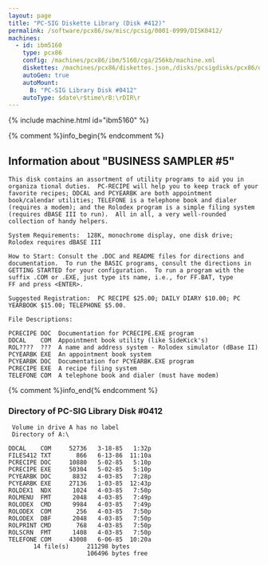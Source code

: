 ```yaml
---
layout: page
title: "PC-SIG Diskette Library (Disk #412)"
permalink: /software/pcx86/sw/misc/pcsig/0001-0999/DISK0412/
machines:
  - id: ibm5160
    type: pcx86
    config: /machines/pcx86/ibm/5160/cga/256kb/machine.xml
    diskettes: /machines/pcx86/diskettes.json,/disks/pcsigdisks/pcx86/diskettes.json
    autoGen: true
    autoMount:
      B: "PC-SIG Library Disk #0412"
    autoType: $date\r$time\rB:\rDIR\r
---
```


{% include machine.html id="ibm5160" %}

{% comment %}info_begin{% endcomment %}

## Information about "BUSINESS SAMPLER #5"

    This disk contains an assortment of utility programs to aid you in
    organiza tional duties.  PC-RECIPE will help you to keep track of your
    favorite recipes; DDCAL and PCYEARBK are both appointment
    book/calendar utilities; TELEFONE is a telephone book and dialer
    (requires a modem); and the Rolodex program is a simple filing system
    (requires dBASE III to run).  All in all, a very well-rounded
    collection of handy helpers.
    
    System Requirements:  128K, monochrome display, one disk drive;
    Rolodex requires dBASE III
    
    How to Start: Consult the .DOC and README files for directions and
    documentation.  To run the BASIC programs, consult the directions in
    GETTING STARTED for your configuration.  To run a program with the
    suffix .COM or .EXE, just type its name, i.e., for FF.BAT, type
    FF and press <ENTER>.
    
    Suggested Registration:  PC RECIPE $25.00; DAILY DIARY $10.00; PC
    YEARBOOK $15.00; TELEPHONE $5.00.
    
    File Descriptions:
    
    PCRECIPE DOC  Documentation for PCRECIPE.EXE program
    DDCAL    COM  Appointment book utility (like SideKick's)
    ROL????  ???  A name and address system - Rolodex simulator (dBase II)
    PCYEARBK EXE  An appointment book system
    PCYEARBK DOC  Documentation for PCYEARBK.EXE program
    PCRECIPE EXE  A recipe filing system
    TELEFONE COM  A telephone book and dialer (must have modem)
{% comment %}info_end{% endcomment %}


### Directory of PC-SIG Library Disk #0412

     Volume in drive A has no label
     Directory of A:\

    DDCAL    COM     52736   3-18-85   1:32p
    FILES412 TXT       866   6-13-86  11:10a
    PCRECIPE DOC     10880   5-02-85   5:10p
    PCRECIPE EXE     50304   5-02-85   5:10p
    PCYEARBK DOC      8832   4-03-85   7:28p
    PCYEARBK EXE     27136   1-03-85  12:43p
    ROLDEX1  NDX      1024   4-03-85   7:50p
    ROLMENU  FMT      2048   4-03-85   7:49p
    ROLODEX  CMD      9984   4-03-85   7:49p
    ROLODEX  COM       256   4-03-85   7:50p
    ROLODEX  DBF      2048   4-03-85   7:50p
    ROLPRINT CMD       768   4-03-85   7:50p
    ROLSCRN  FMT      1408   4-03-85   7:50p
    TELEFONE COM     43008   6-06-85  10:20a
           14 file(s)     211298 bytes
                          106496 bytes free
